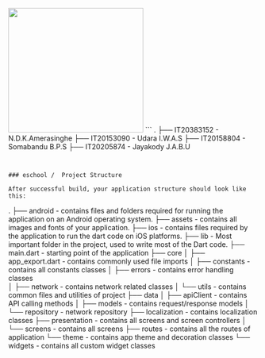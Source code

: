 <img src="https://user-images.githubusercontent.com/86178433/226532809-ce60588a-b954-41bf-a0f6-4d65a59d90d1.png" width="272" height="250.86">  ```
.
├── IT20383152                       - N.D.K.Amerasinghe
├── IT20153090                       - Udara I.W.A.S
├── IT20158804                       - Somabandu B.P.S
├── IT20205874                       - Jayakody J.A.B.U
```


### eschool /  Project Structure

After successful build, your application structure should look like this:

```
.
├── android                         - contains files and folders required for running the application on an Android operating system.
├── assets                          - contains all images and fonts of your application.
├── ios                             - contains files required by the application to run the dart code on iOS platforms.
├── lib                             - Most important folder in the project, used to write most of the Dart code.
    ├── main.dart                   - starting point of the application
    ├── core
    │   ├── app_export.dart         - contains commonly used file imports 
    │   ├── constants               - contains all constants classes
    │   ├── errors                  - contains error handling classes                  
    │   ├── network                 - contains network related classes
    │   └── utils                   - contains common files and utilities of project
    ├── data
    │   ├── apiClient               - contains API calling methods 
    │   ├── models                  - contains request/response models 
    │   └── repository              - network repository
    ├── localization                - contains localization classes
    ├── presentation                - contains all screens and screen controllers
    │   └── screens                 - contains all screens
    ├── routes                      - contains all the routes of application
    └── theme                       - contains app theme and decoration classes
    └── widgets                     - contains all custom widget classes
```
